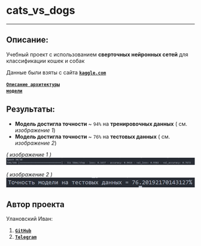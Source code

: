 # cats_vs_dogs
****
## Описание: 
Учебный проект с использованием **сверточных нейронных сетей** для классификации кошек и собак

Данные были взяты с сайта <b><code><a href='https://www.kaggle.com/c/dogs-vs-cats/data?select=train.zip'>kaggle.com</a></code></b>

<b><code><a href='ARCHITECTURE.md'>Описание архитектуры модели</a></code></b>

## Результаты:
- **Модель достигла точности** ~ <code>94%</code> на **тренировочных данных** ( см. <em>изображение 1</em>)
- **Модель достигла точности** ~ <code>76%</code> на **тестовых данных** ( см. <em>изображение 2</em>)

<em>( изображение 1 )</em>
<img src='images/тренировочные данные.png'>

<em>( изображение 2 )</em>
<img src='images/тестовые данные.png'>

<h2>Автор проекта</h2>
<p>Улановский Иван:</p>
<ol>
<li><b><code><a href="https://github.com/ivan-dev-lab">GitHub</a></code></b></li>
<li><b><code><a href="https://t.me/ivan_ne_chik06">Telegram</a></code></b></li>
</ol>